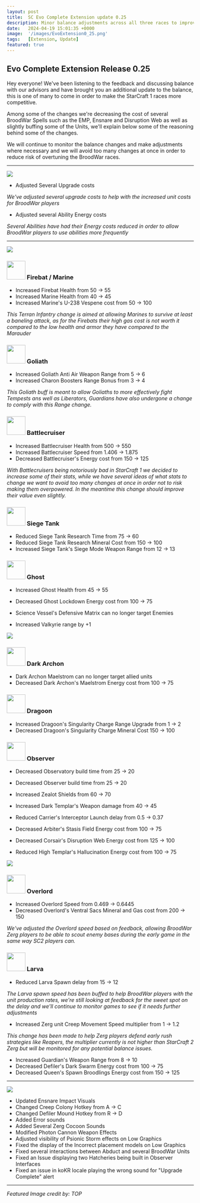 ```yaml
---
layout: post
title:  SC Evo Complete Extension update 0.25
description: Minor balance adjustments across all three races to improve their performance vs StarCraft 2 Races
date:   2024-04-19 15:01:35 +0000
image:  '/images/EvoExtension0_25.png'
tags:   [Extension, Update]
featured: true
---
```


## Evo Complete Extension Release 0.25

Hey everyone! We've been listening to the feedback and discussing balance with our advisors and have brought you an additional update to the balance, this is one of many to come in order to make the StarCraft 1 races more competitive.

Among some of the changes we're decreasing the cost of several BroodWar Spells such as the EMP, Ensnare and Disruption Web as well as slightly buffing some of the Units, we'll explain below some of the reasoning behind some of the changes.

We will continue to monitor the balance changes and make adjustments where necessary and we will avoid too many changes at once in order to reduce risk of overtuning the BroodWar races.

***

![]({{site.baseurl}}/images/Divider_Extension.png)

* Adjusted Several Upgrade costs

_We've adjusted several upgrade costs to help with the increased unit costs for BroodWar players_

* Adjusted several Ability Energy costs

_Several Abilities have had their Energy costs reduced in order to allow BroodWar players to use abilities more frequently_

***

![]({{site.baseurl}}/images/Divider_Terran.png)


### <img src="{{site.baseurl}}/images/btn-unit-terran-firebat@scbw.png" width="50" height="50">   Firebat / Marine

* Increased Firebat Health from 50 -> 55
* Increased Marine Health from 40 -> 45
* Increased Marine's U-238 Vespene cost from 50 -> 100

_This Terran Infantry change is aimed at allowing Marines to survive at least a baneling attack, as for the Firebats their high gas cost is not worth it compared to the low health and armor they have compared to the Marauder_

### <img src="{{site.baseurl}}/images/btn-unit-terran-goliath@scbw.png" width="50" height="50">   Goliath

* Increased Goliath Anti Air Weapon Range from 5 -> 6
* Increased Charon Boosters Range Bonus from 3 -> 4

_This Goliath buff is meant to allow Goliaths to more effectively fight Tempests ans well as Liberators, Guardians have also undergone a change to comply with this Range change._

### <img src="{{site.baseurl}}/images/btn-unit-terran-battlecruiser@scbw.png" width="50" height="50">   Battlecruiser

* Increased Battlecruiser Health from 500 -> 550
* Increased Battlecruiser Speed from 1.406 -> 1.875
* Decreased Battlecruiser's Energy cost from 150 -> 125

_With Battlecruisers being notoriously bad in StarCraft 1 we decided to increase some of their stats, while we have several ideas of what stats to change we want to avoid too many changes at once in order not to risk making them overpowered. In the meantime this change should improve their value even slightly._

### <img src="{{site.baseurl}}/images/btn-unit-terran-siegetank-sieged@scbw.png" width="50" height="50">   Siege Tank

* Reduced Siege Tank Research Time from 75 -> 60
* Reduced Siege Tank Research Mineral Cost from 150 -> 100
* Increased Siege Tank's Siege Mode Weapon Range from 12 -> 13

### <img src="{{site.baseurl}}/images/btn-unit-terran-ghost.png" width="50" height="50">   Ghost

* Increased Ghost Health from 45 -> 55
* Decreased Ghost Lockdown Energy cost from 100 -> 75

* Science Vessel's Defensive Matrix can no longer target Enemies
* Increased Valkyrie range by +1


![]({{site.baseurl}}/images/Divider_Protoss.png)

### <img src="{{site.baseurl}}/images/btn-unit-protoss-darkarchon.png" width="50" height="50">   Dark Archon

* Dark Archon Maelstrom can no longer target allied units
* Decreased Dark Archon's Maelstrom Energy cost from 100 -> 75

### <img src="{{site.baseurl}}/images/btn-unit-protoss-dragoon@scbw.png" width="50" height="50">   Dragoon

* Increased Dragoon's Singularity Charge Range Upgrade from 1 -> 2
* Decreased Dragoon's Singularity Charge Mineral Cost 150 -> 100

### <img src="{{site.baseurl}}/images/btn-unit-protoss-observer.png" width="50" height="50">   Observer

* Decreased Observatory build time from 25 -> 20
* Decreased Observer build time from 25 -> 20

* Increased Zealot Shields from 60 -> 70
* Increased Dark Templar's Weapon damage from 40 -> 45
* Reduced Carrier's Interceptor Launch delay from 0.5 -> 0.37
* Decreased Arbiter's Stasis Field Energy cost from 100 -> 75
* Decreased Corsair's Disruption Web Energy cost from 125 -> 100
* Reduced High Templar's Hallucination Energy cost from 100 -> 75



![]({{site.baseurl}}/images/Divider_Zerg.png)

### <img src="{{site.baseurl}}/images/btn-unit-zerg-overlord.png" width="50" height="50">   Overlord

* Increased Overlord Speed from 0.469 -> 0.6445
* Decreased Overlord's Ventral Sacs Mineral and Gas cost from 200 -> 150

_We've adjusted the Overlord speed based on feedback, allowing BroodWar Zerg players to be able to scout enemy bases during the early game in the same way SC2 players can._

### <img src="{{site.baseurl}}/images/btn-unit-zerg-larvaex3.png" width="50" height="50">   Larva

* Reduced Larva Spawn delay from 15 -> 12

_The Larva spawn speed has been buffed to help BroodWar players with the unit production rates, we're still looking at feedback for the sweet spot on the delay and we'll continue to monitor games to see if it needs further adjustments_

* Increased Zerg unit Creep Movement Speed multiplier from 1 -> 1.2

_This change has been made to help Zerg players defend early rush strategies like Reapers, the multiplier currently is not higher than StarCraft 2 Zerg but will be monitored for any potential balance issues._

* Increased Guardian's Weapon Range from 8 -> 10
* Decreased Defiler's Dark Swarm Energy cost from 100 -> 75
* Decreased Queen's Spawn Broodlings Energy cost from 150 -> 125

***

![]({{site.baseurl}}/images/Divider_CoreMods.png)

* Updated Ensnare Impact Visuals
* Changed Creep Colony Hotkey from A -> C
* Changed Defiler Mound Hotkey from R -> D
* Added Error sounds
* Added Several Zerg Cocoon Sounds
* Modified Photon Cannon Weapon Effects
* Adjusted visibility of Psionic Storm effects on Low Graphics
* Fixed the display of the Incorrect placement models on Low Graphics
* Fixed several interactions between Abduct and several BroodWar Units
* Fixed an Issue displaying two Hatcheries being built in Observer Interfaces
* Fixed an issue in koKR locale playing the wrong sound for "Upgrade Complete" alert

***

_Featured Image credit by: TOP_